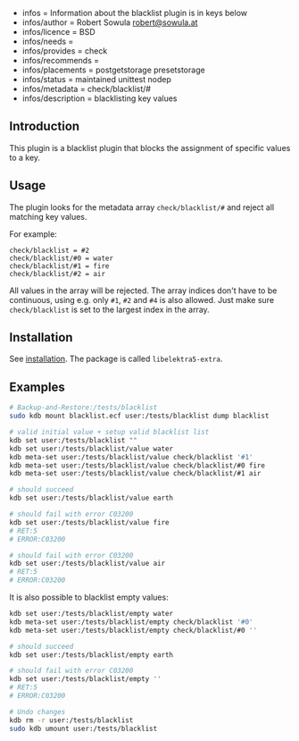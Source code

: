 - infos = Information about the blacklist plugin is in keys below
- infos/author = Robert Sowula <robert@sowula.at>
- infos/licence = BSD
- infos/needs =
- infos/provides = check
- infos/recommends =
- infos/placements = postgetstorage presetstorage
- infos/status = maintained unittest nodep
- infos/metadata = check/blacklist/#
- infos/description = blacklisting key values

## Introduction

This plugin is a blacklist plugin that blocks the assignment of specific values to a key.

## Usage

The plugin looks for the metadata array `check/blacklist/#` and reject all matching key values.

For example:

```
check/blacklist = #2
check/blacklist/#0 = water
check/blacklist/#1 = fire
check/blacklist/#2 = air
```

All values in the array will be rejected. The array indices don't have to be continuous, using e.g. only `#1`, `#2` and
`#4` is also allowed. Just make sure `check/blacklist` is set to the largest index in the array.

## Installation

See [installation](/doc/INSTALL.md).
The package is called `libelektra5-extra`.

## Examples

```sh
# Backup-and-Restore:/tests/blacklist
sudo kdb mount blacklist.ecf user:/tests/blacklist dump blacklist

# valid initial value + setup valid blacklist list
kdb set user:/tests/blacklist ""
kdb set user:/tests/blacklist/value water
kdb meta-set user:/tests/blacklist/value check/blacklist '#1'
kdb meta-set user:/tests/blacklist/value check/blacklist/#0 fire
kdb meta-set user:/tests/blacklist/value check/blacklist/#1 air

# should succeed
kdb set user:/tests/blacklist/value earth

# should fail with error C03200
kdb set user:/tests/blacklist/value fire
# RET:5
# ERROR:C03200

# should fail with error C03200
kdb set user:/tests/blacklist/value air
# RET:5
# ERROR:C03200
```

It is also possible to blacklist empty values:

```sh
kdb set user:/tests/blacklist/empty water
kdb meta-set user:/tests/blacklist/empty check/blacklist '#0'
kdb meta-set user:/tests/blacklist/empty check/blacklist/#0 ''

# should succeed
kdb set user:/tests/blacklist/empty earth

# should fail with error C03200
kdb set user:/tests/blacklist/empty ''
# RET:5
# ERROR:C03200

# Undo changes
kdb rm -r user:/tests/blacklist
sudo kdb umount user:/tests/blacklist
```
